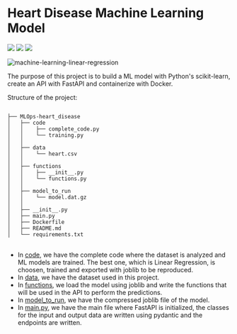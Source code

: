 # Heart Disease Machine Learning Model
<img src="https://img.shields.io/badge/Python-14354C?style=for-the-badge&logo=python&logoColor=white"/> <img src="https://img.shields.io/badge/fastapi-109989?style=for-the-badge&logo=FASTAPI&logoColor=white"/> <img src="https://img.shields.io/badge/Docker-2CA5E0?style=for-the-badge&logo=docker&logoColor=white"/>

![machine-learning-linear-regression](https://user-images.githubusercontent.com/73078250/201482759-3f57b720-2d4b-4817-925c-ef350f182553.svg)

The purpose of this project is to build a ML model with Python's scikit-learn, create an API with FastAPI and containerize with Docker.

Structure of the project:

<pre>
<code>
├── MLOps-heart_disease
│   ├── code
│   │    ├── complete_code.py
│   │    └── training.py
│   │        
│   ├── data   
│   │    └── heart.csv     
│   │    
│   ├── functions 
│   │    ├── __init__.py
│   │    └── functions.py   
│   │        
│   ├── model_to_run         
│   │    └── model.dat.gz          
│   │           
│   ├── __init__.py
│   ├── main.py
│   ├── Dockerfile
│   ├── README.md
│   └── requirements.txt
</code>
</pre>

- In <a href="https://github.com/naomyduarteg/MLOps-heart_disease/tree/main/code">code</a>, we have the complete code where the dataset is analyzed and ML models are trained. The best one, which is Linear Regression, is choosen, trained and exported with joblib to be reproduced. 
- In <a href="https://github.com/naomyduarteg/MLOps-heart_disease/tree/main/data">data</a>, we have the dataset used in this project.
- In <a href="https://github.com/naomyduarteg/MLOps-heart_disease/tree/main/functions">functions</a>, we load the model using joblib and write the functions that will be used in the API to perform the predictions.
- In <a href="https://github.com/naomyduarteg/MLOps-heart_disease/tree/main/model_to_run">model_to_run</a>, we have the compressed joblib file of the model.
- In <a href="https://github.com/naomyduarteg/MLOps-heart_disease/tree/main/model_to_run">main.py</a>, we have the main file where FastAPI is initialized, the classes for the input and output data are written using pydantic and the endpoints are written. 
